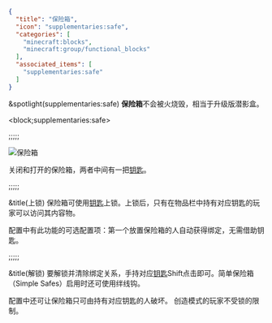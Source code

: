 ```json
{
  "title": "保险箱",
  "icon": "supplementaries:safe",
  "categories": [
    "minecraft:blocks",
    "minecraft:group/functional_blocks"
  ],
  "associated_items": [
    "supplementaries:safe"
  ]
}
```

&spotlight(supplementaries:safe)
**保险箱**不会被火烧毁，相当于升级版潜影盒。

<block;supplementaries:safe>

;;;;;

![保险箱](supplementaries:textures/gui/image/safe.png,fit)

关闭和打开的保险箱，两者中间有一把[钥匙](^supplementaries:key)。

;;;;;

&title(上锁)
保险箱可使用[钥匙](^supplementaries:key)上锁。上锁后，只有在物品栏中持有对应钥匙的玩家可以访问其内容物。


配置中有此功能的可选配置项：第一个放置保险箱的人自动获得绑定，无需借助钥匙。

;;;;;

&title(解锁)
要解锁并清除绑定关系，手持对应[钥匙](^supplementaries:key)Shift点击即可。简单保险箱（Simple Safes）启用时还可使用绊线钩。


配置中还可让保险箱只可由持有对应钥匙的人破坏。
创造模式的玩家不受锁的限制。
